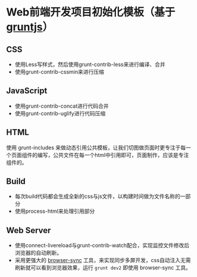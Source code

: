# Web前端开发项目初始化模板（基于[gruntjs](http://gruntjs.org)）

## CSS
- 使用Less写样式，然后使用grunt-contrib-less来进行编译、合并
- 使用grunt-contrib-cssmin来进行压缩

## JavaScript
- 使用grunt-contrib-concat进行代码合并
- 使用grunt-contrib-uglify进行代码压缩

## HTML
使用 grunt-includes 来做动态引用公共模板，让我们切图做页面时更专注于每一个页面组件的编写，公共文件在每一个html中引用即可，页面制作，应该是专注组件的。

## Build
- 每次build代码都会生成全新的css与js文件，以构建时间做为文件名称的一部分
- 使用process-html来处理引用部分

## Web Server
- 使用connect-livereload与grunt-contrib-watch配合，实现监控文件修改后浏览器的自动刷新。
- 采用更强大的 [browser-sync](https://github.com/shakyShane/browser-sync) 工具，来实现同步多屏开发，css自动注入无需刷新就可以看到浏览器效果，运行 `grunt dev2` 即使用 browser-sync 工具。
